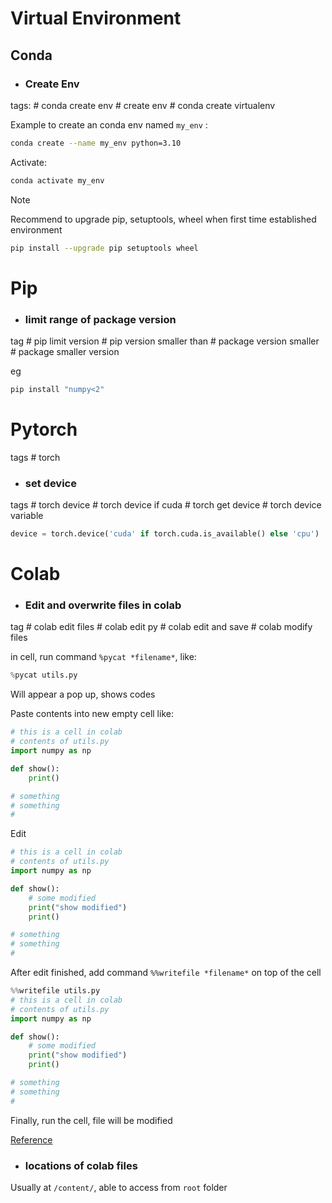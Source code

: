 # Virtual Environment

## Conda


* ### Create Env
tags: \# conda create env \# create env \# conda create virtualenv

Example to create an conda env named `my_env` :
```bash
conda create --name my_env python=3.10
```

Activate: 

```bash
conda activate my_env
```

> [!NOTE]
> Recommend to upgrade pip, setuptools, wheel when first time established environment

```bash
pip install --upgrade pip setuptools wheel
```

# Pip

* ### limit range of package version

tag # pip limit version # pip version smaller than # package version smaller # package smaller version

eg
```bash
pip install "numpy<2"
```


# Pytorch

tags # torch


* ### set device
tags # torch device # torch device if cuda # torch get device # torch device variable

```python
device = torch.device('cuda' if torch.cuda.is_available() else 'cpu')
```


# Colab

* ### Edit and overwrite files in colab

tag # colab edit files # colab edit py # colab edit and save # colab modify files

in cell, run command `%pycat *filename*`, like:
```python
%pycat utils.py
```

Will appear a pop up, shows codes

Paste contents into new empty cell like:

```python
# this is a cell in colab
# contents of utils.py
import numpy as np

def show():
    print()

# something
# something
#
```

Edit

```python
# this is a cell in colab
# contents of utils.py
import numpy as np

def show():
    # some modified
    print("show modified")
    print()

# something
# something
#
```

After edit finished, add command `%%writefile *filename*` on top of the cell

```python
%%writefile utils.py
# this is a cell in colab
# contents of utils.py
import numpy as np

def show():
    # some modified
    print("show modified")
    print()

# something
# something
#
```
Finally, run the cell, file will be modified

[Reference](https://stackoverflow.com/a/53296722)

* ### locations of colab files

Usually at `/content/`, able to access from `root` folder